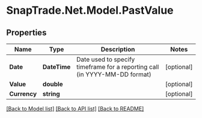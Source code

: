 # SnapTrade.Net.Model.PastValue

## Properties

Name | Type | Description | Notes
------------ | ------------- | ------------- | -------------
**Date** | **DateTime** | Date used to specify timeframe for a reporting call (in YYYY-MM-DD format) | [optional] 
**Value** | **double** |  | [optional] 
**Currency** | **string** |  | [optional] 

[[Back to Model list]](../README.md#documentation-for-models) [[Back to API list]](../README.md#documentation-for-api-endpoints) [[Back to README]](../README.md)

